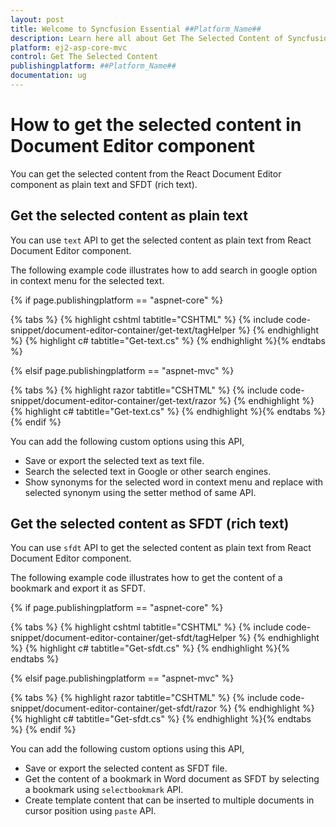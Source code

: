 ```yaml
---
layout: post
title: Welcome to Syncfusion Essential ##Platform_Name##
description: Learn here all about Get The Selected Content of Syncfusion Essential ##Platform_Name## widgets based on HTML5 and jQuery.
platform: ej2-asp-core-mvc
control: Get The Selected Content
publishingplatform: ##Platform_Name##
documentation: ug
---
```



# How to get the selected content in Document Editor component

You can get the selected content from the React Document Editor component as plain text and SFDT (rich text).

## Get the selected content as plain text

You can use `text` API to get the selected content as plain text from React Document Editor component.

The following example code illustrates how to add search in google option in context menu for the selected text.

{% if page.publishingplatform == "aspnet-core" %}

{% tabs %}
{% highlight cshtml tabtitle="CSHTML" %}
{% include code-snippet/document-editor-container/get-text/tagHelper %}
{% endhighlight %}
{% highlight c# tabtitle="Get-text.cs" %}
{% endhighlight %}{% endtabs %}

{% elsif page.publishingplatform == "aspnet-mvc" %}

{% tabs %}
{% highlight razor tabtitle="CSHTML" %}
{% include code-snippet/document-editor-container/get-text/razor %}
{% endhighlight %}
{% highlight c# tabtitle="Get-text.cs" %}
{% endhighlight %}{% endtabs %}
{% endif %}



You can add the following custom options using this API,

* Save or export the selected text as text file.
* Search the selected text in Google or other search engines.
* Show synonyms for the selected word in context menu and replace with selected synonym using the setter method of same API.

## Get the selected content as SFDT (rich text)

You can use `sfdt` API to get the selected content as plain text from React Document Editor component.

The following example code illustrates how to get the content of a bookmark and export it as SFDT.

{% if page.publishingplatform == "aspnet-core" %}

{% tabs %}
{% highlight cshtml tabtitle="CSHTML" %}
{% include code-snippet/document-editor-container/get-sfdt/tagHelper %}
{% endhighlight %}
{% highlight c# tabtitle="Get-sfdt.cs" %}
{% endhighlight %}{% endtabs %}

{% elsif page.publishingplatform == "aspnet-mvc" %}

{% tabs %}
{% highlight razor tabtitle="CSHTML" %}
{% include code-snippet/document-editor-container/get-sfdt/razor %}
{% endhighlight %}
{% highlight c# tabtitle="Get-sfdt.cs" %}
{% endhighlight %}{% endtabs %}
{% endif %}



You can add the following custom options using this API,

* Save or export the selected content as SFDT file.
* Get the content of a bookmark in Word document as SFDT by selecting a bookmark using `selectbookmark` API.
* Create template content that can be inserted to multiple documents in cursor position using `paste` API.